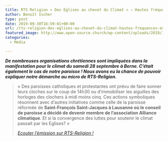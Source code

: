 ```yaml
---
title: RTS Religion « Des Eglises au chevet du Climat » – Hautes fréquences, émission du 29.09.2019.
author: Benoît Ischer
type: post
date: 2019-09-30T16:59:01+00:00
url: /rts-religion-des-eglises-au-chevet-du-climat-hautes-frequences-emission-du-29-09-2019/
featured_image: http://www.open-source.church/wp-content/uploads/2019/12/624.jpg
categories:
  - Media

---
```

**_De nombreuses organisations chrétiennes sont impliquées dans la manifestation pour le climat du samedi 28 septembre à Berne. C&rsquo;était également le cas de notre paroisse ! Nous avons eu la chance de pouvoir expliquer notre démarche au micro de RTS-Religion._** 

<!--more-->

<blockquote class="wp-block-quote">
  <p>
    « Des paroisses catholiques et protestantes ont prévu de faire sonner leurs cloches sur le coup de 14h30 ou dʹimmobiliser les aiguilles des horloges des clochers à midi moins cinq. Ces actions symboliques résonnent avec dʹautres initiatives comme celle de la paroisse réformée de <strong>Saint-François Saint-Jacques à Lausanne où le conseil de paroisse a décidé de devenir membre de lʹassociation Alliance climatique</strong>. Et si la convergence des luttes pour soutenir le climat passait par les Eglises? »
  </p>
  
  <cite><a href="https://www.rts.ch/play/radio/hautes-frequences/audio/des-eglises-au-chevet-du-climat?id=10709596">Ecouter l&rsquo;émission sur RTS-Religion !</a> </cite>
</blockquote>